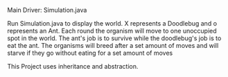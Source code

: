 Main Driver: Simulation.java

Run Simulation.java to display the world. X represents a Doodlebug and o represents an Ant. 
Each round the organism will move to one unoccupied spot in the world. 
The ant's job is to survive while the doodlebug's job is to eat the ant. 
The organisms will breed after a set amount of moves and will starve if they go without eating for a set amount of moves

This Project uses inheritance and abstraction.
